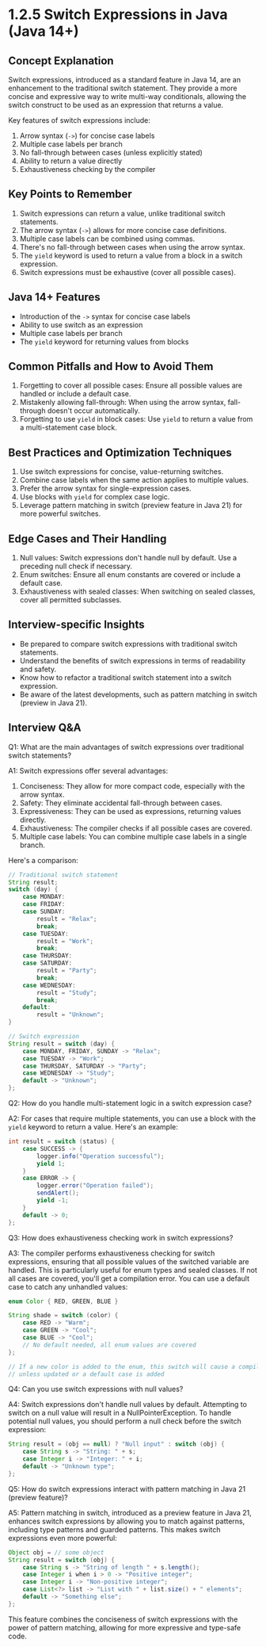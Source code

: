# 1.2.5 Switch Expressions in Java (Java 14+)

## Concept Explanation

Switch expressions, introduced as a standard feature in Java 14, are an enhancement to the traditional switch statement. They provide a more concise and expressive way to write multi-way conditionals, allowing the switch construct to be used as an expression that returns a value.

Key features of switch expressions include:
1. Arrow syntax (`->`) for concise case labels
2. Multiple case labels per branch
3. No fall-through between cases (unless explicitly stated)
4. Ability to return a value directly
5. Exhaustiveness checking by the compiler

## Key Points to Remember

1. Switch expressions can return a value, unlike traditional switch statements.
2. The arrow syntax (`->`) allows for more concise case definitions.
3. Multiple case labels can be combined using commas.
4. There's no fall-through between cases when using the arrow syntax.
5. The `yield` keyword is used to return a value from a block in a switch expression.
6. Switch expressions must be exhaustive (cover all possible cases).

## Java 14+ Features

- Introduction of the `->` syntax for concise case labels
- Ability to use switch as an expression
- Multiple case labels per branch
- The `yield` keyword for returning values from blocks

## Common Pitfalls and How to Avoid Them

1. Forgetting to cover all possible cases: Ensure all possible values are handled or include a default case.
2. Mistakenly allowing fall-through: When using the arrow syntax, fall-through doesn't occur automatically.
3. Forgetting to use `yield` in block cases: Use `yield` to return a value from a multi-statement case block.

## Best Practices and Optimization Techniques

1. Use switch expressions for concise, value-returning switches.
2. Combine case labels when the same action applies to multiple values.
3. Prefer the arrow syntax for single-expression cases.
4. Use blocks with `yield` for complex case logic.
5. Leverage pattern matching in switch (preview feature in Java 21) for more powerful switches.

## Edge Cases and Their Handling

1. Null values: Switch expressions don't handle null by default. Use a preceding null check if necessary.
2. Enum switches: Ensure all enum constants are covered or include a default case.
3. Exhaustiveness with sealed classes: When switching on sealed classes, cover all permitted subclasses.

## Interview-specific Insights

- Be prepared to compare switch expressions with traditional switch statements.
- Understand the benefits of switch expressions in terms of readability and safety.
- Know how to refactor a traditional switch statement into a switch expression.
- Be aware of the latest developments, such as pattern matching in switch (preview in Java 21).

## Interview Q&A

Q1: What are the main advantages of switch expressions over traditional switch statements?

A1: Switch expressions offer several advantages:
1. Conciseness: They allow for more compact code, especially with the arrow syntax.
2. Safety: They eliminate accidental fall-through between cases.
3. Expressiveness: They can be used as expressions, returning values directly.
4. Exhaustiveness: The compiler checks if all possible cases are covered.
5. Multiple case labels: You can combine multiple case labels in a single branch.

Here's a comparison:

```java
// Traditional switch statement
String result;
switch (day) {
    case MONDAY:
    case FRIDAY:
    case SUNDAY:
        result = "Relax";
        break;
    case TUESDAY:
        result = "Work";
        break;
    case THURSDAY:
    case SATURDAY:
        result = "Party";
        break;
    case WEDNESDAY:
        result = "Study";
        break;
    default:
        result = "Unknown";
}

// Switch expression
String result = switch (day) {
    case MONDAY, FRIDAY, SUNDAY -> "Relax";
    case TUESDAY -> "Work";
    case THURSDAY, SATURDAY -> "Party";
    case WEDNESDAY -> "Study";
    default -> "Unknown";
};
```

Q2: How do you handle multi-statement logic in a switch expression case?

A2: For cases that require multiple statements, you can use a block with the `yield` keyword to return a value. Here's an example:

```java
int result = switch (status) {
    case SUCCESS -> {
        logger.info("Operation successful");
        yield 1;
    }
    case ERROR -> {
        logger.error("Operation failed");
        sendAlert();
        yield -1;
    }
    default -> 0;
};
```

Q3: How does exhaustiveness checking work in switch expressions?

A3: The compiler performs exhaustiveness checking for switch expressions, ensuring that all possible values of the switched variable are handled. This is particularly useful for enum types and sealed classes. If not all cases are covered, you'll get a compilation error. You can use a default case to catch any unhandled values:

```java
enum Color { RED, GREEN, BLUE }

String shade = switch (color) {
    case RED -> "Warm";
    case GREEN -> "Cool";
    case BLUE -> "Cool";
    // No default needed, all enum values are covered
};

// If a new color is added to the enum, this switch will cause a compilation error
// unless updated or a default case is added
```

Q4: Can you use switch expressions with null values?

A4: Switch expressions don't handle null values by default. Attempting to switch on a null value will result in a NullPointerException. To handle potential null values, you should perform a null check before the switch expression:

```java
String result = (obj == null) ? "Null input" : switch (obj) {
    case String s -> "String: " + s;
    case Integer i -> "Integer: " + i;
    default -> "Unknown type";
};
```

Q5: How do switch expressions interact with pattern matching in Java 21 (preview feature)?

A5: Pattern matching in switch, introduced as a preview feature in Java 21, enhances switch expressions by allowing you to match against patterns, including type patterns and guarded patterns. This makes switch expressions even more powerful:

```java
Object obj = // some object
String result = switch (obj) {
    case String s -> "String of length " + s.length();
    case Integer i when i > 0 -> "Positive integer";
    case Integer i -> "Non-positive integer";
    case List<?> list -> "List with " + list.size() + " elements";
    default -> "Something else";
};
```

This feature combines the conciseness of switch expressions with the power of pattern matching, allowing for more expressive and type-safe code.